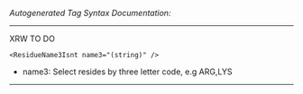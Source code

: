 _Autogenerated Tag Syntax Documentation:_

---
XRW TO DO

```
<ResidueName3Isnt name3="(string)" />
```

-   name3: Select resides by three letter code, e.g ARG,LYS

---
